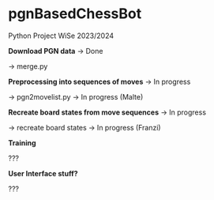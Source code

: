 # pgnBasedChessBot
Python Project WiSe 2023/2024

**Download PGN data** -> Done 

-> merge.py


**Preprocessing into sequences of moves** -> In progress

-> pgn2movelist.py -> In progress (Malte)


**Recreate board states from move sequences** -> In progress

-> recreate board states -> In  progress (Franzi)

**Training**

???

**User Interface stuff?**

???
